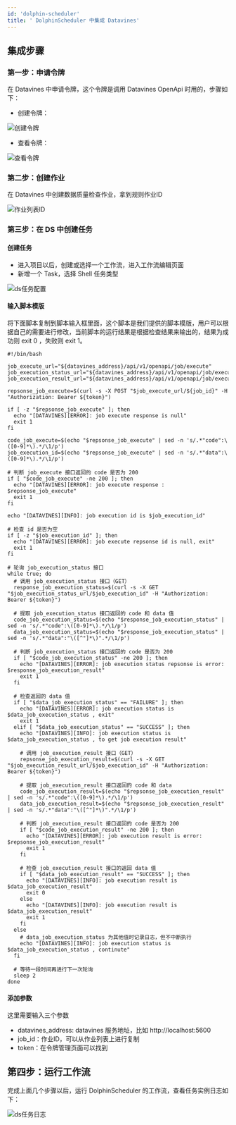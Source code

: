 ```yaml
---
id: 'dolphin-scheduler'
title: ' DolphinScheduler 中集成 Datavines'
---
```


## 集成步骤

### 第一步：申请令牌
在 Datavines 中申请令牌，这个令牌是调用 Datavines OpenApi 时用的，步骤如下：
- 创建令牌：

 ![创建令牌](/doc/image/token_create.jpg)

- 查看令牌：

![查看令牌](/doc/image/token_list.png)


### 第二步：创建作业
在 Datavines 中创建数据质量检查作业，拿到规则作业ID

![作业列表ID](/doc/image/job_list_id.png)


### 第三步：在 DS 中创建任务
#### 创建任务
- 进入项目以后，创建或选择一个工作流，进入工作流编辑页面
- 新增一个 Task，选择 Shell 任务类型

![ds任务配置](/doc/image/integration_dolphinscheduler_task_config.jpg)


#### 输入脚本模版
将下面脚本复制到脚本输入框里面，这个脚本是我们提供的脚本模版，用户可以根据自己的需要进行修改，当前脚本的运行结果是根据检查结果来输出的，结果为成功则 exit 0 ，失败则 exit 1。
```
#!/bin/bash

job_execute_url="${datavines_address}/api/v1/openapi/job/execute"
job_execution_status_url="${datavines_address}/api/v1/openapi/job/execution/status/"
job_execution_result_url="${datavines_address}/api/v1/openapi/job/execution/result/"

repsonse_job_execute=$(curl -s -X POST "$job_execute_url/${job_id}" -H "Authorization: Bearer ${token}")

if [ -z "$repsonse_job_execute" ]; then
  echo "[DATAVINES][ERROR]: job execute response is null"
  exit 1
fi

code_job_execute=$(echo "$repsonse_job_execute" | sed -n 's/.*"code":\([0-9]*\).*/\1/p')
job_execution_id=$(echo "$repsonse_job_execute" | sed -n 's/.*"data":\([0-9]*\).*/\1/p')

# 判断 job_execute 接口返回的 code 是否为 200
if [ "$code_job_execute" -ne 200 ]; then
  echo "[DATAVINES][ERROR]: job execute response : $repsonse_job_execute"
  exit 1
fi

echo "[DATAVINES][INFO]: job execution id is $job_execution_id"

# 检查 id 是否为空
if [ -z "$job_execution_id" ]; then
  echo "[DATAVINES][ERROR]: job execute repsonse id is null, exit"
  exit 1
fi

# 轮询 job_execution_status 接口
while true; do
  # 调用 job_execution_status 接口（GET）
  response_job_execution_status=$(curl -s -X GET "$job_execution_status_url/$job_execution_id" -H "Authorization: Bearer ${token}")

  # 提取 job_execution_status 接口返回的 code 和 data 值
  code_job_execution_status=$(echo "$response_job_execution_status" | sed -n 's/.*"code":\([0-9]*\).*/\1/p')
  data_job_execution_status=$(echo "$response_job_execution_status" | sed -n 's/.*"data":"\([^"]*\)".*/\1/p')

  # 判断 job_execution_status 接口返回的 code 是否为 200
  if [ "$code_job_execution_status" -ne 200 ]; then
    echo "[DATAVINES][ERROR]: job execution status repsonse is error: $response_job_execution_result"
    exit 1
  fi

  # 检查返回的 data 值
  if [ "$data_job_execution_status" == "FAILURE" ]; then
    echo "[DATAVINES][ERROR]: job execution status is $data_job_execution_status , exit"
    exit 1
  elif [ "$data_job_execution_status" == "SUCCESS" ]; then
    echo "[DATAVINES][INFO]: job execution status is $data_job_execution_status , to get job execution result"
    
    # 调用 job_execution_result 接口（GET）
    repsonse_job_execution_result=$(curl -s -X GET "$job_execution_result_url/$job_execution_id" -H "Authorization: Bearer ${token}")

    # 提取 job_execution_result 接口返回的 code 和 data
    code_job_execution_result=$(echo "$repsonse_job_execution_result" | sed -n 's/.*"code":\([0-9]*\).*/\1/p')
    data_job_execution_result=$(echo "$repsonse_job_execution_result" | sed -n 's/.*"data":"\([^"]*\)".*/\1/p')

    # 判断 job_execution_result 接口返回的 code 是否为 200
    if [ "$code_job_execution_result" -ne 200 ]; then
      echo "[DATAVINES][ERROR]: job execution result is error: $repsonse_job_execution_result"
      exit 1
    fi

    # 检查 job_execution_result 接口的返回 data 值
    if [ "$data_job_execution_result" == "SUCCESS" ]; then
      echo "[DATAVINES][INFO]: job execution result is $data_job_execution_result"
      exit 0
    else
      echo "[DATAVINES][INFO]: job execution result is $data_job_execution_result"
      exit 1
    fi
  else
    # data_job_execution_status 为其他值时记录日志，但不中断执行
    echo "[DATAVINES][INFO]: job execution status is $data_job_execution_status , continute"
  fi

  # 等待一段时间再进行下一次轮询
  sleep 2
done
```

#### 添加参数
这里需要输入三个参数
- datavines_address: datavines 服务地址，比如 http://localhost:5600
- job_id：作业ID，可以从作业列表上进行复制
- token：在令牌管理页面可以找到

## 第四步：运行工作流
完成上面几个步骤以后，运行 DolphinScheduler 的工作流，查看任务实例日志如下：

![ds任务日志](/doc/image/integration_dolphinscheduler_task_log.jpg)